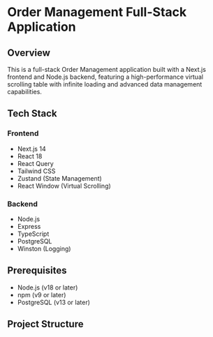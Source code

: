 # Order Management Full-Stack Application

## Overview

This is a full-stack Order Management application built with a Next.js frontend and Node.js backend, featuring a high-performance virtual scrolling table with infinite loading and advanced data management capabilities.

## Tech Stack

### Frontend
- Next.js 14
- React 18
- React Query
- Tailwind CSS
- Zustand (State Management)
- React Window (Virtual Scrolling)

### Backend
- Node.js
- Express
- TypeScript
- PostgreSQL
- Winston (Logging)

## Prerequisites

- Node.js (v18 or later)
- npm (v9 or later)
- PostgreSQL (v13 or later)

## Project Structure
